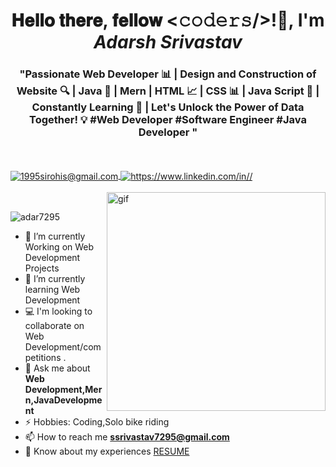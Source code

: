 <h1 align="center">𝐇𝐞𝐥𝐥𝐨 𝐭𝐡𝐞𝐫𝐞, 𝐟𝐞𝐥𝐥𝐨𝐰 <𝚌𝚘𝚍𝚎𝚛𝚜/>!👋, I'm <i>Adarsh Srivastav</i></h1>
<h3 align="center">"Passionate Web Developer 📊 | Design and Construction of Website 🔍 | Java 🤖 | Mern | HTML 📈 | CSS 📊 | Java Script 🌌 | Constantly Learning 🧠 | Let's Unlock the Power of Data Together! 💡 #Web Developer #Software Engineer #Java Developer " </h3>
<br/>
<br/>
<a href="https://github.com/adar7295/Web Developer">
</a>
<a title="ssrivastav7295@gmail.com" href="mailto:ssrivastav7295@gmail.com">
  <img align="center" src="https://img.shields.io/badge/Gmail-D14836?style=for-the-badge&logo=gmail&logoColor=white" alt="1995sirohis@gmail.com" />
</a>
<a href="https://www.linkedin.com/in/akash-deep-srivastava-06a819212/">
  <img align="center" src="https://img.shields.io/badge/LinkedIn-0077B5?style=for-the-badge&logo=linkedin&logoColor=white" alt="https://www.linkedin.com/in//" />
</a>
<br/>
<br/>
<a href="#"><img align="right" width="350px" src="https://r7q6w9z6.rocketcdn.me/career/wp-content/uploads/2020/03/hello.gif" alt="gif" /></a>
<br/>

<p align="left" > <img src="https://komarev.com/ghpvc/?username=adar7295&label=Profile%20views&color=0e75b6&style=flat" alt="adar7295" /> </p>

- 🔭 I’m currently Working on Web Development Projects
- 🌱 I’m currently learning Web Development
- 💻 I'm looking to collaborate on Web Development/competitions .
- 💬 Ask me about **Web Development,Mern,JavaDevelopment**
- ⚡ Hobbies: Coding,Solo bike riding
- 📫 How to reach me **ssrivastav7295@gmail.com**
-  📄 Know about my experiences [RESUME]()  
<br/>
<br/>
